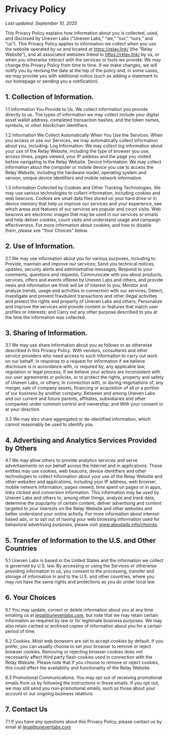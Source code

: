 # Privacy Policy

_Last updated: September 10, 2025_

This Privacy Policy explains how information about you is collected, used, and disclosed by Uneven Labs (“Uneven Labs,” “we,” “our,” “ours,” and “us”). This Privacy Policy applies to information we collect when you use the website operated by us and located at https://relay.link/ (the “Relay Website”), and all associated websites linked to https://relay.link/ by us, or when you otherwise interact with the services or tools we provide.
We may change this Privacy Policy from time to time. If we make changes, we will notify you by revising the date at the top of the policy and, in some cases, we may provide you with additional notice (such as adding a statement to our homepage or sending you a notification).

## 1. Collection of Information.
1.1 Information You Provide to Us. We collect information you provide directly to us. The types of information we may collect include your digital asset wallet address, completed transaction hashes, and the token names, symbols, or other blockchain identifiers.

1.2 Information We Collect Automatically When You Use the Services. When you access or use our Services, we may automatically collect information about you, including:
Log Information: We may collect log information about your use of the Relay Website, including the type of browser you use, access times, pages viewed, your IP address and the page you visited before navigating to the Relay Website.
Device Information: We may collect information about the computer or mobile device you use to access the Relay Website, including the hardware model, operating system and version, unique device identifiers and mobile network information.

1.3 Information Collected by Cookies and Other Tracking Technologies. We may use various technologies to collect information, including cookies and web beacons. Cookies are small data files stored on your hard drive or in device memory that help us improve our services and your experience, see which areas and features of our services are popular and count visits. Web beacons are electronic images that may be used in our services or emails and help deliver cookies, count visits and understand usage and campaign effectiveness. For more information about cookies, and how to disable them, please see “Your Choices” below.

## 2. Use of Information.
2.1 We may use information about you for various purposes, including to:
Provide, maintain and improve our services;
Send you technical notices, updates, security alerts and administrative messages;
Respond to your comments, questions and requests;
Communicate with you about products, services, offers and events offered by Uneven Labs and others, and provide news and information we think will be of interest to you;
Monitor and analyze trends, usage and activities in connection with our services;
Detect, investigate and prevent fraudulent transactions and other illegal activities and protect the rights and property of Uneven Labs and others;
Personalize and improve the services and provide content or features that match user profiles or interests; and
Carry out any other purpose described to you at the time the information was collected.

## 3. Sharing of Information.
3.1 We may use share information about you as follows or as otherwise described in this Privacy Policy:
With vendors, consultants and other service providers who need access to such information to carry out work on our behalf;
In response to a request for information if we believe disclosure is in accordance with, or required by, any applicable law, regulation or legal process;
If we believe your actions are inconsistent with our user agreements or policies, or to protect the rights, property and safety of Uneven Labs, or others;
In connection with, or during negotiations of, any merger, sale of company assets, financing or acquisition of all or a portion of our business by another company;
Between and among Uneven Labs and our current and future parents, affiliates, subsidiaries and other companies under common control and ownership; and
With your consent or at your direction.

3.2 We may also share aggregated or de-identified information, which cannot reasonably be used to identify you.

## 4. Advertising and Analytics Services Provided by Others
4.1 We may allow others to provide analytics services and serve advertisements on our behalf across the Internet and in applications. These entities may use cookies, web beacons, device identifiers and other technologies to collect information about your use of the Relay Website and other websites and applications, including your IP address, web browser, mobile network information, pages viewed, time spent on pages or in apps, links clicked and conversion information. This information may be used by Uneven Labs and others to, among other things, analyze and track data, determine the popularity of certain content, deliver advertising and content targeted to your interests on the Relay Website and other websites and better understand your online activity. For more information about interest-based ads, or to opt out of having your web browsing information used for behavioral advertising purposes, please visit www.aboutads.info/choices.

## 5. Transfer of Information to the U.S. and Other Countries
5.1 Uneven Labs is based in the United States and the information we collect is governed by U.S. law. By accessing or using the Services or otherwise providing information to us, you consent to the processing, transfer and storage of information in and to the U.S. and other countries, where you may not have the same rights and protections as you do under local law.

## 6. Your Choices
6.1 You may update, correct or delete information about you at any time emailing us at legal@unevenlabs.com, but note that we may retain certain information as required by law or for legitimate business purposes. We may also retain cached or archived copies of information about you for a certain period of time.

6.2 Cookies. Most web browsers are set to accept cookies by default. If you prefer, you can usually choose to set your browser to remove or reject browser cookies. Removing or rejecting browser cookies does not necessarily affect third party flash cookies used in connection with the Relay Website. Please note that if you choose to remove or reject cookies, this could affect the availability and functionality of the Relay Website.

6.3 Promotional Communications. You may opt out of receiving promotional emails from us by following the instructions in those emails. If you opt out, we may still send you non-promotional emails, such as those about your account or our ongoing business relations.

## 7. Contact Us
7.1 If you have any questions about this Privacy Policy, please contact us by email at legal@unevenlabs.com

